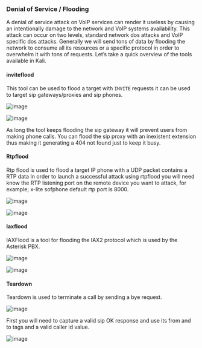 ### Denial of Service / Flooding

A denial of service attack on VoIP services can render it useless by causing an intentionally damage to the network and VoIP systems availability. This attack can occur on two levels, standard network dos attacks and VoIP specific dos attacks. Generally we will send tons of data by flooding the network to consume all its resources or a specific protocol in order to overwhelm it with tons of requests. Let’s take a quick overview of the tools available in Kali.

#### inviteflood
This tool can be used to flood a target with `INVITE` requests it can be used to target sip gateways/proxies and sip phones. 

![image](https://user-images.githubusercontent.com/48615614/204713516-6d61cdfd-9813-4537-8c83-1e4b734d73be.png)

![image](https://user-images.githubusercontent.com/48615614/204713525-f567c769-65f1-4061-84bb-109108f65207.png)

As long the tool keeps flooding the sip gateway it will prevent users from making phone calls. You can flood the sip proxy with an inexistent extension thus making it generating a 404 not found just to keep it busy.

#### Rtpflood
Rtp flood is used to flood a target IP phone with a UDP packet contains a RTP data In order to launch a successful attack using rtpflood you will need know the RTP listening port on the remote device you want to attack, for example; x-lite sofphone default rtp port is 8000. 

![image](https://user-images.githubusercontent.com/48615614/204713638-b12094df-8162-4f39-ae01-8c1a9a7f17ca.png)

![image](https://user-images.githubusercontent.com/48615614/204713656-0423a569-bae9-45c0-b346-b0506463cc29.png)


#### Iaxflood
IAXFlood is a tool for flooding the IAX2 protocol which is used by the Asterisk PBX. 

![image](https://user-images.githubusercontent.com/48615614/204713753-3c15925b-15fe-4f46-bd46-be384ce0fc73.png)

![image](https://user-images.githubusercontent.com/48615614/204713764-3ef3756a-8d3f-4181-9bc2-37d86a46af49.png)



#### Teardown
Teardown is used to terminate a call by sending a bye request.

![image](https://user-images.githubusercontent.com/48615614/204713828-c5c2eed3-fa4e-4405-bbbc-647100ca0ac1.png)

First you will need to capture a valid sip OK response and use its from and to tags and a valid caller id value. 

![image](https://user-images.githubusercontent.com/48615614/204713860-e8ac279b-c437-4224-8ebf-6864d415996b.png)

